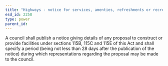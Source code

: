 ```yaml
---
title: "Highways - notice for services, amenties, refreshments or recreation facilities"
esd_id: 2258
type: power
parent_id:  
---
```


A council shall publish a notice giving details of any proposal to construct or provide facilities under sections 115B, 115C and 115E of this Act and shall specify a period (being not less than 28 days after the publication of the notice) during which representations regarding the proposal may be made to the council.

